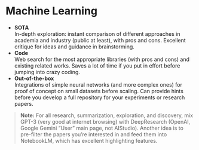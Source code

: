 # Machine Learning

- **SOTA**  
  In-depth exploration: instant comparison of different approaches in academia and industry (public at least), with pros and cons. Excellent critique for ideas and guidance in brainstorming.  
- **Code**  
  Web search for the most appropriate libraries (with pros and cons) and existing related works. Saves a lot of time if you put in effort before jumping into crazy coding.  
- **Out-of-the-box**  
  Integrations of simple neural networks (and more complex ones) for proof of concept on small datasets before scaling. Can provide hints before you develop a full repository for your experiments or research papers.  

> **Note:** For all research, summarization, exploration, and discovery, mix GPT-3 (very good at internet browsing) with DeepResearch (OpenAI, Google Gemini “User” main page, not AIStudio). Another idea is to pre-filter the papers you’re interested in and feed them into NotebookLM, which has excellent highlighting features.
